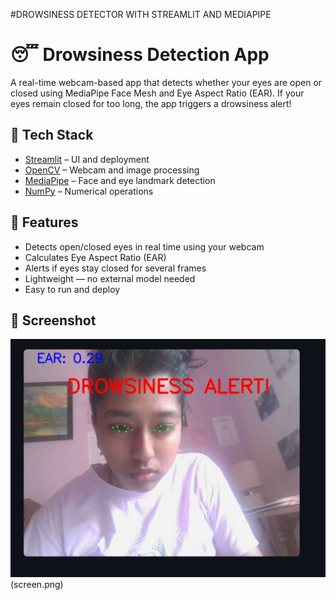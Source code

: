 #DROWSINESS DETECTOR WITH STREAMLIT AND MEDIAPIPE

# 😴 Drowsiness Detection App

A real-time webcam-based app that detects whether your eyes are open or closed using MediaPipe Face Mesh and Eye Aspect Ratio (EAR). If your eyes remain closed for too long, the app triggers a drowsiness alert!

## 🧠 Tech Stack

- [Streamlit](https://streamlit.io/) – UI and deployment
- [OpenCV](https://opencv.org/) – Webcam and image processing
- [MediaPipe](https://google.github.io/mediapipe/) – Face and eye landmark detection
- [NumPy](https://numpy.org/) – Numerical operations

## 🚀 Features

- Detects open/closed eyes in real time using your webcam
- Calculates Eye Aspect Ratio (EAR)
- Alerts if eyes stay closed for several frames
- Lightweight — no external model needed
- Easy to run and deploy

## 📸 Screenshot

![Drowsiness Detection App](screenclose.png)
(screen.png)

